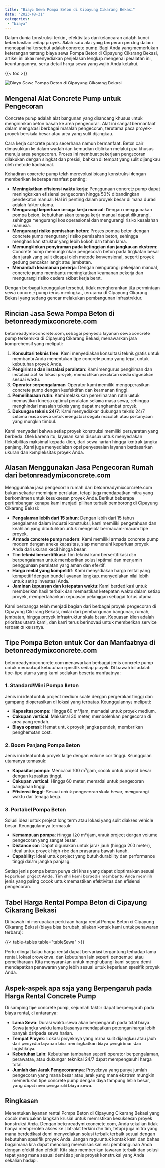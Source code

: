 ```yaml
---
title: "Biaya Sewa Pompa Beton di Cipayung Cikarang Bekasi"
date: "2023-08-31"
categories: 
 - "biaya"
---
```


Dalam dunia konstruksi terkini, efektivitas dan kelancaran adalah kunci keberhasilan setiap proyek. Salah satu alat yang berperan penting dalam mencapai hal tersebut adalah concrete pump. Bagi Anda yang memerlukan keterangan tentang biaya sewa Pompa Beton di Cipayung Cikarang Bekasi, artikel ini akan menyediakan penjelasan lengkap mengenai peralatan ini, keuntungannya, serta detail harga sewa yang wajib Anda ketahui.

{{< toc >}}

![Biaya Sewa Pompa Beton di Cipayung Cikarang Bekasi](https://betoncor8.github.io/pump/concrete-pump%20(19).png)

## Mengenal Alat Concrete Pump untuk Pengecoran

Concrete pump adalah alat bangunan yang dirancang khusus untuk mengirimkan beton basah ke area pengecoran. Alat ini sangat bermanfaat dalam mengatasi berbagai masalah pengecoran, terutama pada proyek-proyek berskala besar atau area yang sulit dijangkau.

Cara kerja concrete pump sederhana namun bermanfaat. Beton cair dimasukkan ke dalam wadah dan kemudian dialirkan melalui pipa khusus menuju area pengecoran. Proses ini membuat pekerjaan pengecoran dilakukan dengan singkat dan presisi, bahkan di tempat yang sulit dijangkau oleh metode tradisional.

Kehadiran concrete pump telah merevolusi bidang konstruksi dengan memberikan beberapa manfaat penting:

- **Meningkatkan efisiensi waktu kerja**: Penggunaan concrete pump dapat meningkatkan efisiensi pengecoran hingga 50% dibandingkan pendekatan manual. Hal ini penting dalam proyek besar di mana durasi adalah faktor utama.
- **Mengurangi keperluan tenaga kerja manual**: Dengan menggunakan pompa beton, kebutuhan akan tenaga kerja manual dapat dikurangi, sehingga mengurangi kos operasional dan mengurangi risiko kesalahan manusia.
- **Mengurangi risiko pemisahan beton**: Proses pompa beton dengan concrete pump mengurangi risiko pemisahan beton, sehingga menghasilkan struktur yang lebih kokoh dan tahan lama.
- **Memungkinkan penyiraman pada ketinggian dan jangkauan ekstrem**: Concrete pump memungkinkan pengecoran beton pada tingkatan besar dan jarak yang sulit dicapai oleh metode konvensional, seperti proyek gedung pencakar langit atau jembatan.
- **Menambah keamanan pekerja**: Dengan mengurangi pekerjaan manual, concrete pump membantu meningkatkan keamanan pekerja dan mengurangi risiko cedera akibat kerja berat.

Dengan berbagai keunggulan tersebut, tidak mengherankan jika permintaan sewa concrete pump terus meningkat, terutama di Cipayung Cikarang Bekasi yang sedang gencar melakukan pembangunan infrastruktur.

## Rincian Jasa Sewa Pompa Beton di betonreadymixconcrete.com

betonreadymixconcrete.com, sebagai penyedia layanan sewa concrete pump terkemuka di Cipayung Cikarang Bekasi, menawarkan jasa komprehensif yang meliputi:

1. **Konsultasi teknis free**: Kami menyediakan konsultasi teknis gratis untuk membantu Anda menentukan tipe concrete pump yang tepat untuk kebutuhan proyek Anda.
2. **Pengiriman dan instalasi peralatan**: Kami mengurus pengiriman dan instalasi alat ke lokasi proyek, memastikan peralatan sedia digunakan sesuai waktu.
3. **Operator berpengalaman**: Operator kami memiliki mengoperasikan concrete pump dengan keefektifan dan keamanan tinggi.
4. **Pemeliharaan rutin**: Kami melakukan pemeliharaan rutin untuk memastikan kinerja optimal peralatan selama masa sewa, sehingga menghindari masalah teknis yang dapat menghambat proyek.
5. **Dukungan teknis 24/7**: Kami menyediakan dukungan teknis 24/7 selama masa sewa untuk mengatasi segala masalah atau pertanyaan yang mungkin timbul.

Kami menyadari bahwa setiap proyek konstruksi memiliki persyaratan yang berbeda. Oleh karena itu, layanan kami disusun untuk menyediakan fleksibilitas maksimal kepada klien, dari sewa harian hingga kontrak jangka panjang. Kami juga menyediakan opsi penyesuaian layanan berdasarkan ukuran dan kompleksitas proyek Anda.

## Alasan Menggunakan Jasa Pengecoran Rumah dari betonreadymixconcrete.com

Menggunakan jasa pengecoran rumah dari betonreadymixconcrete.com bukan sekadar meminjam peralatan, tetapi juga mendapatkan mitra yang berkomitmen untuk kesuksesan proyek Anda. Berikut beberapa pertimbangan kenapa kami menjadi pilihan terbaik pemborong di Cipayung Cikarang Bekasi:

- **Pengalaman lebih dari 15 tahun**: Dengan lebih dari 15 tahun pengalaman dalam industri konstruksi, kami memiliki pengetahuan dan keahlian yang dibutuhkan untuk mengelola bermacam-macam tipe proyek.
- **Armada concrete pump modern**: Kami memiliki armada concrete pump modern dengan aneka kapasitas, siap memenuhi keperluan proyek Anda dari ukuran kecil hingga besar.
- **Tim teknisi bersertifikasi**: Tim teknisi kami bersertifikasi dan berpengalaman untuk memberikan solusi optimal dan menjamin penggunaan peralatan yang aman dan efektif.
- **Harga rental yang kompetitif**: Kami menyediakan harga rental yang kompetitif dengan bundel layanan lengkap, menyediakan nilai lebih untuk setiap investasi Anda.
- **Jaminan kepuasan dan ketepatan waktu**: Kami berdedikasi untuk memberikan hasil terbaik dan memastikan ketepatan waktu dalam setiap proyek, mempertahankan kepuasan pelanggan sebagai fokus utama.

Kami berbangga telah menjadi bagian dari berbagai proyek pengecoran di Cipayung Cikarang Bekasi, mulai dari pembangunan bangunan, rumah, jembatan, hingga proyek infrastruktur skala besar. Kepuasan klien adalah prioritas utama kami, dan kami terus berinovasi untuk memberikan service terbaik di kelasnya.

## Tipe Pompa Beton untuk Cor dan Manfaatnya di betonreadymixconcrete.com

betonreadymixconcrete.com menawarkan berbagai jenis concrete pump untuk mencukupi kebutuhan spesifik setiap proyek. Di bawah ini adalah tipe-tipe utama yang kami sediakan beserta manfaatnya:

### 1\. Standard/Mini Pompa Beton

Jenis ini ideal untuk project medium scale dengan pergerakan tinggi dan gampang dioperasikan di lokasi yang terbatas. Keunggulannya meliputi:

- **Kapasitas pompa**: Hingga 60 m³/jam, memadai untuk proyek medium.
- **Cakupan vertical**: Maksimal 30 meter, membolehkan pengecoran di area yang rendah.
- **Biaya operasi**: Hemat untuk proyek jangka pendek, memberikan penghematan cost.

### 2\. Boom Panjang Pompa Beton

Jenis ini ideal untuk proyek large dengan volume cor tinggi. Keunggulan utamanya termasuk:

- **Kapasitas pompa**: Mencapai 100 m³/jam, cocok untuk project besar dengan kapasitas tinggi.
- **Cakupan vertical**: Hingga 60 meter, memadai untuk pengecoran bangunan tinggi.
- **Efisiensi tinggi**: Sesuai untuk pengecoran skala besar, mengurangi waktu dan tenaga kerja.

### 3\. Portabel Pompa Beton

Solusi ideal untuk project long term atau lokasi yang sulit diakses vehicle besar. Keunggulannya termasuk:

- **Kemampuan pompa**: Hingga 120 m³/jam, untuk project dengan volume pengecoran yang sangat besar.
- **Distance cor**: Dapat digunakan untuk jarak jauh (hingga 200 meter), ideal untuk proyek high-rise dan prasarana bawah tanah.
- **Capability**: Ideal untuk project yang butuh durability dan performance tinggi dalam jangka panjang.

Setiap jenis pompa beton punya ciri khas yang dapat dioptimalkan sesuai keperluan project Anda. Tim ahli kami bersedia membantu Anda memilih jenis yang paling cocok untuk memastikan efektivitas dan efisiensi pengecoran.

## Tabel Harga Rental Pompa Beton di Cipayung Cikarang Bekasi

Di bawah ini merupakan perkiraan harga rental Pompa Beton di Cipayung Cikarang Bekasi (biaya bisa berubah, silakan kontak kami untuk penawaran terbaru):

{{< table-tables table="tableSewa" >}}

Perlu diingat kalau harga rental dapat bervariasi tergantung terhadap lama rental, lokasi proyeknya, dan kebutuhan lain seperti pengemudi atau pemeliharaan. Kita menyarankan untuk menghubungi kami segera demi mendapatkan penawaran yang lebih sesuai untuk keperluan spesifik proyek Anda.

## Aspek-aspek apa saja yang Berpengaruh pada Harga Rental Concrete Pump

Di samping tipe concrete pump, sejumlah faktor dapat berpengaruh pada biaya rental, di antaranya:

- **Lama Sewa**: Durasi waktu sewa akan berpengaruh pada total biaya. Sewa jangka waktu lama biasanya mendapatkan potongan harga lebih banyak daripada sewa harian.
- **Tempat Proyek**: Lokasi proyeknya yang mana sulit dijangkau atau jauh dari penyedia layanan bisa meningkatkan biaya pengiriman dan logistiknya.
- **Kebutuhan Lain**: Kebutuhan tambahan seperti operator berpengalaman, perawatan, atau dukungan teknikal 24/7 dapat mempengaruhi harga total.
- **Jumlah dan Jarak Pengecorannya**: Proyeknya yang punya jumlah pengecoran yang mana besar atau jarak yang mana ekstrem mungkin memerlukan tipe concrete pump dengan daya tampung lebih besar, yang dapat mempengaruhi biaya sewa.

## Ringkasan

Menentukan layanan rental Pompa Beton di Cipayung Cikarang Bekasi yang cocok merupakan langkah krusial untuk memastikan kesuksesan proyek konstruksi Anda. Dengan betonreadymixconcrete.com, Anda sekalian tidak hanya memperoleh akses ke alat-alat terkini dan tim, tetapi juga mitra yang mana berdedikasi demi menyediakan solusi terbaik terbaik sesuai dengan kebutuhan spesifik proyek Anda. Jangan ragu untuk kontak kami dan bahas bagaimana kita dapat menolong merealisasikan visi pembangunan Anda dengan efektif dan efektif. Kita siap memberikan tawaran terbaik dan solusi tepat yang mana sesuai demi tiap jenis proyek konstruksi yang Anda sekalian hadapi.
